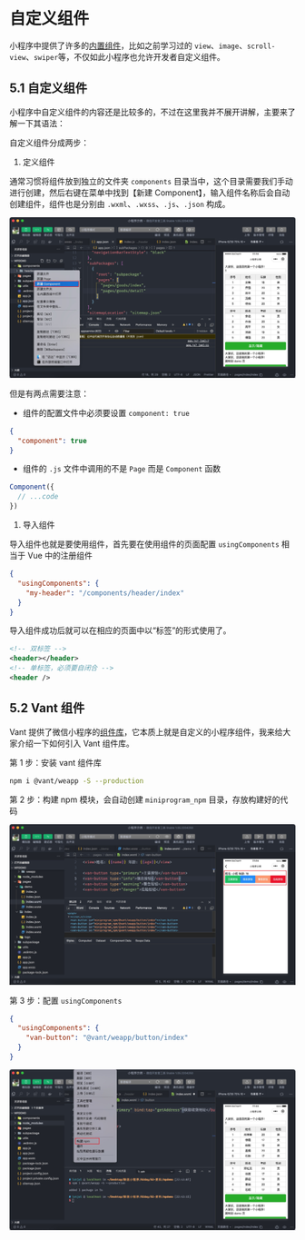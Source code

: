 # 自定义组件

小程序中提供了许多的[内置组件](https://developers.weixin.qq.com/miniprogram/dev/component/)，比如之前学习过的 `view`、`image`、`scroll-view`、`swiper`等，不仅如此小程序也允许开发者自定义组件。

## 5.1 自定义组件

小程序中自定义组件的内容还是比较多的，不过在这里我并不展开讲解，主要来了解一下其语法：

自定义组件分成两步：

1. 定义组件

通常习惯将组件放到独立的文件夹 `components` 目录当中，这个目录需要我们手动进行创建，然后右键在菜单中找到【新建 Component】，输入组件名称后会自动创建组件，组件也是分别由 `.wxml`、`.wxss`、`.js`、`.json` 构成。

![](./assets/component/picture_1.jpg)

但是有两点需要注意：

- 组件的配置文件中必须要设置 `component: true`

```json
{
  "component": true
}
```

- 组件的 `.js` 文件中调用的不是 `Page` 而是 `Component` 函数

```javascript
Component({
  // ...code
})
```

1. 导入组件

导入组件也就是要使用组件，首先要在使用组件的页面配置 `usingComponents` 相当于 Vue 中的注册组件

```json
{
  "usingComponents": {
    "my-header": "/components/header/index"
  }
}
```

导入组件成功后就可以在相应的页面中以“标签”的形式使用了。

```xml
<!-- 双标签 -->
<header></header>
<!-- 单标签，必须要自闭合 -->
<header />
```

## 5.2 Vant 组件

Vant 提供了微信小程序的[组件库](https://vant-contrib.gitee.io/vant-weapp/#/home)，它本质上就是自定义的小程序组件，我来给大家介绍一下如何引入 Vant 组件库。

第 1 步：安装 vant 组件库

```bash
npm i @vant/weapp -S --production
```

第 2 步：构建 npm 模块，会自动创建 `miniprogram_npm` 目录，存放构建好的代码

![](./assets/component/picture_3.jpg)

第 3 步：配置 `usingComponents`

```json
{
  "usingComponents": {
    "van-button": "@vant/weapp/button/index"
  }
}
```

![](./assets/component/picture_5.jpg)
